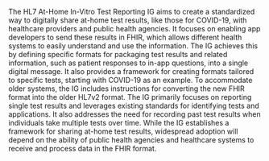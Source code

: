 The HL7 At-Home In-Vitro Test Reporting IG aims to create a standardized way to digitally share at-home test results, like those for COVID-19, with healthcare providers and public health agencies. It focuses on enabling app developers to send these results in FHIR, which allows different health systems to easily understand and use the information. The IG achieves this by defining specific formats for packaging test results and related information, such as patient responses to in-app questions, into a single digital message. It also provides a framework for creating formats tailored to specific tests, starting with COVID-19 as an example. To accommodate older systems, the IG includes instructions for converting the new FHIR format into the older HL7v2 format. The IG primarily focuses on reporting single test results and leverages existing standards for identifying tests and applications. It also addresses the need for recording past test results when individuals take multiple tests over time. While the IG establishes a framework for sharing at-home test results, widespread adoption will depend on the ability of public health agencies and healthcare systems to receive and process data in the FHIR format. 
